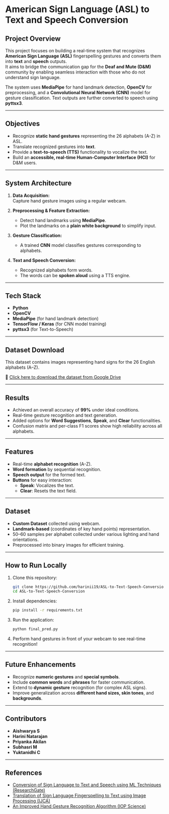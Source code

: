 # American Sign Language (ASL) to Text and Speech Conversion

## Project Overview

This project focuses on building a real-time system that recognizes **American Sign Language (ASL)** fingerspelling gestures and converts them into **text** and **speech** outputs.  
It aims to bridge the communication gap for the **Deaf and Mute (D&M)** community by enabling seamless interaction with those who do not understand sign language.

The system uses **MediaPipe** for hand landmark detection, **OpenCV** for preprocessing, and a **Convolutional Neural Network (CNN)** model for gesture classification. Text outputs are further converted to speech using **pyttsx3**.

---

## Objectives

- Recognize **static hand gestures** representing the 26 alphabets (A-Z) in ASL.
- Translate recognized gestures into **text**.
- Provide a **text-to-speech (TTS)** functionality to vocalize the text.
- Build an **accessible, real-time Human-Computer Interface (HCI)** for D&M users.

---

## System Architecture

1. **Data Acquisition:**  
   Capture hand gesture images using a regular webcam.

2. **Preprocessing & Feature Extraction:**  
   - Detect hand landmarks using **MediaPipe**.  
   - Plot the landmarks on a **plain white background** to simplify input.

3. **Gesture Classification:**  
   - A trained **CNN** model classifies gestures corresponding to alphabets.

4. **Text and Speech Conversion:**  
   - Recognized alphabets form words.  
   - The words can be **spoken aloud** using a TTS engine.

---

## Tech Stack

- **Python**
- **OpenCV**
- **MediaPipe** (for hand landmark detection)
- **TensorFlow / Keras** (for CNN model training)
- **pyttsx3** (for Text-to-Speech)

---

## Dataset Download

This dataset contains images representing hand signs for the 26 English alphabets (A–Z). 

🔗 [Click here to download the dataset from Google Drive](https://drive.google.com/file/d/13hnnJ35bWtV1B8gOzYr0iasq3SL2KJJl/view?usp=sharing)

---

## Results

- Achieved an overall accuracy of **99%** under ideal conditions.
- Real-time gesture recognition and text generation.
- Added options for **Word Suggestions**, **Speak**, and **Clear** functionalities.
- Confusion matrix and per-class F1 scores show high reliability across all alphabets.

---

## Features

- Real-time **alphabet recognition** (A-Z).
- **Word formation** by sequential recognition.
- **Speech output** for the formed text.
- **Buttons** for easy interaction:  
  - **Speak**: Vocalizes the text.  
  - **Clear**: Resets the text field.

---

## Dataset

- **Custom Dataset** collected using webcam.
- **Landmark-based** (coordinates of key hand points) representation.
- 50–60 samples per alphabet collected under various lighting and hand orientations.
- Preprocessed into binary images for efficient training.

---

## How to Run Locally

1. Clone this repository:
   ```bash
   git clone https://github.com/harinii19/ASL-to-Text-Speech-Conversion.git
   cd ASL-to-Text-Speech-Conversion
   ```

2. Install dependencies:
   ```bash
   pip install -r requirements.txt
   ```

3. Run the application:
   ```bash
   python final_pred.py
   ```

4. Perform hand gestures in front of your webcam to see real-time recognition!

---

## Future Enhancements

- Recognize **numeric gestures** and **special symbols**.
- Include **common words** and **phrases** for faster communication.
- Extend to **dynamic gesture** recognition (for complex ASL signs).
- Improve generalization across **different hand sizes, skin tones**, and **backgrounds**.

---

## Contributors

- **Aishwarya S**
- **Harini Natarajan**
- **Priyanka Akilan**
- **Subhasri M**
- **Yuktanidhi C**

---

## References

- [Conversion of Sign Language to Text and Speech using ML Techniques (ResearchGate)](https://www.researchgate.net/publication/335433017_Conversion_of_Sign_Language_To_Text_And_Speech_Using_Machine_Learning_Techniques)
- [Translation of Sign Language Fingerspelling to Text using Image Processing (IJCA)](https://research.ijcaonline.org/volume77/number11/pxc3891313.pdf)
- [An Improved Hand Gesture Recognition Algorithm (IOP Science)](https://iopscience.iop.org/article/10.1088/1757-899X/1116/1/012115)

